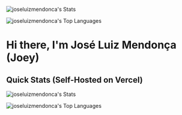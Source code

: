 ![joseluizmendonca's Stats](https://github-readme-stats.vercel.app/api?username=joseluizmendonca&theme=dark&show_icons=true&hide_border=false&count_private=true)


![joseluizmendonca's Top Languages](https://github-readme-stats.vercel.app/api/top-langs/?username=joseluizmendonca&theme=dark&show_icons=true&hide_border=false&layout=compact)

# Hi there, I'm José Luiz Mendonça (Joey)

## Quick Stats (Self-Hosted on Vercel)

![joseluizmendonca's Stats](https://github-readme-stats-joseluizmendoncas-projects.vercel.app/api?username=joseluizmendonca&theme=dark&show_icons=true&hide_border=false&count_private=true)

![joseluizmendonca's Top Languages](https://github-readme-stats-855tiqj43-joseluizmendoncas-projects.vercel.app/api/top-langs/?username=joseluizmendonca&theme=dark&show_icons=true&hide_border=false&layout=compact)



